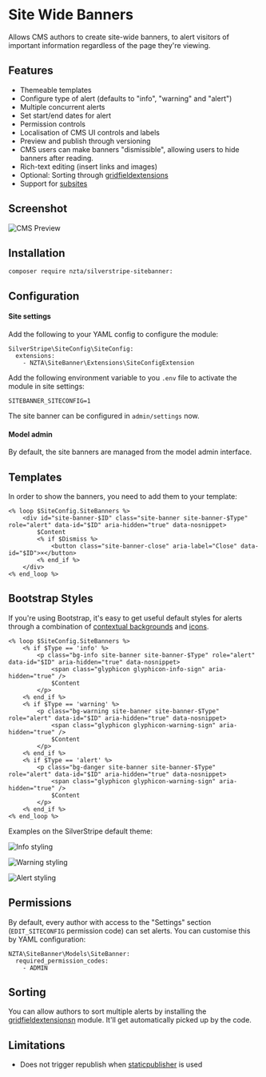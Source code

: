 # Site Wide Banners

Allows CMS authors to create site-wide banners, to alert visitors of important information regardless of the page they're viewing.

## Features

 * Themeable templates
 * Configure type of alert (defaults to "info", "warning" and "alert")
 * Multiple concurrent alerts
 * Set start/end dates for alert
 * Permission controls
 * Localisation of CMS UI controls and labels
 * Preview and publish through versioning
 * CMS users can make banners "dismissible", allowing users to hide banners after reading.
 * Rich-text editing (insert links and images)
 * Optional: Sorting through [gridfieldextensions](https://github.com/symbiote/silverstripe-gridfieldextensions)
 * Support for [subsites](https://github.com/silverstripe/silverstripe-subsites)

## Screenshot

![CMS Preview](docs/_img/cms-screenshot.png)

## Installation

	composer require nzta/silverstripe-sitebanner:

## Configuration

#### Site settings
Add the following to your YAML config to configure the module:

	SilverStripe\SiteConfig\SiteConfig:
	  extensions:
	    - NZTA\SiteBanner\Extensions\SiteConfigExtension

Add the following environment variable to you `.env` file to activate the
 module in site settings:

```
SITEBANNER_SITECONFIG=1
```

The site banner can be configured in `admin/settings` now.

#### Model admin
By default, the site banners are managed from the model admin interface.

## Templates

In order to show the banners, you need to add them to your template:

	<% loop $SiteConfig.SiteBanners %>
        <div id="site-banner-$ID" class="site-banner site-banner-$Type" role="alert" data-id="$ID" aria-hidden="true" data-nosnippet>
            $Content
            <% if $Dismiss %>
                <button class="site-banner-close" aria-label="Close" data-id="$ID">×</button>
            <% end_if %>
        </div>
	<% end_loop %>

## Bootstrap Styles

If you're using Bootstrap, it's easy to get useful default styles for alerts
through a combination of [contextual backgrounds](http://getbootstrap.com/css/#helper-classes-backgrounds)
and [icons](http://getbootstrap.com/components/#glyphicons).

	<% loop $SiteConfig.SiteBanners %>
        <% if $Type == 'info' %>
            <p class="bg-info site-banner site-banner-$Type" role="alert" data-id="$ID" aria-hidden="true" data-nosnippet>
                <span class="glyphicon glyphicon-info-sign" aria-hidden="true" />
                $Content
            </p>
        <% end_if %>
        <% if $Type == 'warning' %>
            <p class="bg-warning site-banner site-banner-$Type" role="alert" data-id="$ID" aria-hidden="true" data-nosnippet>
                <span class="glyphicon glyphicon-warning-sign" aria-hidden="true" />
                $Content
            </p>
        <% end_if %>
        <% if $Type == 'alert' %>
            <p class="bg-danger site-banner site-banner-$Type" role="alert" data-id="$ID" aria-hidden="true" data-nosnippet>
                <span class="glyphicon glyphicon-warning-sign" aria-hidden="true" />
                $Content
            </p>
        <% end_if %>
	<% end_loop %>

Examples on the SilverStripe default theme:

![Info styling](docs/_img/info.png)

![Warning styling](docs/_img/warning.png)

![Alert styling](docs/_img/alert.png)

## Permissions

By default, every author with access to the "Settings" section (`EDIT_SITECONFIG` permission code)
can set alerts. You can customise this by YAML configuration:

	NZTA\SiteBanner\Models\SiteBanner:
	  required_permission_codes:
	    - ADMIN

## Sorting

You can allow authors to sort multiple alerts by installing
the [gridfieldextensionsn](https://github.com/symbiote/silverstripe-gridfieldextensions) module.
It'll get automatically picked up by the code.

## Limitations

 * Does not trigger republish when [staticpublisher](https://github.com/silverstripe/silverstripe-staticpublisher) is used
